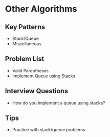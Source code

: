 # Other Algorithms

## Key Patterns
- Stack/Queue
- Miscellaneous

## Problem List
- Valid Parentheses
- Implement Queue using Stacks

## Interview Questions
- How do you implement a queue using stacks?

## Tips
- Practice with stack/queue problems
